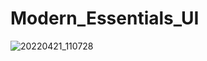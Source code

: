 # Modern_Essentials_UI


![20220421_110728](https://user-images.githubusercontent.com/80044583/164385894-300a8b4a-23a5-45bd-86d3-bd149850aa7b.gif)
